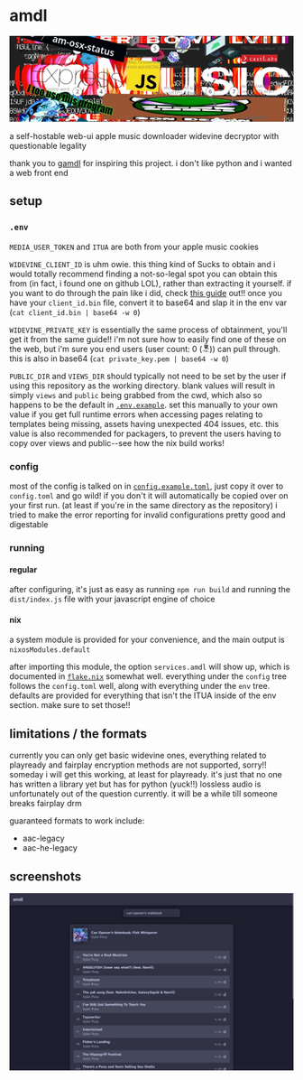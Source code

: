 # amdl

![banner](./docs/banner.jpg)

a self-hostable web-ui apple music downloader widevine decryptor with questionable legality

thank you to [gamdl](https://github.com/glomatico/gamdl) for inspiring this project. i don't like python and i wanted a web front end

## setup

### `.env`

`MEDIA_USER_TOKEN` and `ITUA` are both from your apple music cookies

`WIDEVINE_CLIENT_ID` is uhm owie. this thing kind of Sucks to obtain and i would totally recommend finding a not-so-legal spot you can obtain this from (in fact, i found one on github LOL), rather than extracting it yourself. if you want to do through the pain like i did, check [this guide](https://forum.videohelp.com/threads/408031-Dumping-Your-own-L3-CDM-with-Android-Studio) out!! once you have your `client_id.bin` file, convert it to base64 and slap it in the env var (`cat client_id.bin | base64 -w 0`)

`WIDEVINE_PRIVATE_KEY` is essentially the same process of obtainment, you'll get it from the same guide!! i'm not sure how to easily find one of these on the web, but i'm sure you end users (user count: 0 (<img src="./docs/true.png" alt="robert downey jr. true image" height="13">)) can pull through. this is also in base64 (`cat private_key.pem | base64 -w 0`)

`PUBLIC_DIR` and `VIEWS_DIR` should typically not need to be set by the user if using this repository as the working directory. blank values will result in simply `views` and `public` being grabbed from the cwd, which also so happens to be the default in [`.env.example`](./.env.example). set this manually to your own value if you get full runtime errors when accessing pages relating to templates being missing, assets having unexpected 404 issues, etc. this value is also recommended for packagers, to prevent the users having to copy over views and public--see how the nix build works!

### config

most of the config is talked on in [`config.example.toml`](./config.example.toml), just copy it over to `config.toml` and go wild! if you don't it will automatically be copied over on your first run. (at least if you're in the same directory as the repository) i tried to make the error reporting for invalid configurations pretty good and digestable

### running

#### regular

after configuring, it's just as easy as running `npm run build` and running the `dist/index.js` file with your javascript engine of choice

#### nix

a system module is provided for your convenience, and the main output is `nixosModules.default`

after importing this module, the option `services.amdl` will show up, which is documented in [`flake.nix`](./flake.nix) somewhat well. everything under the `config` tree follows the `config.toml` well, along with everything under the `env` tree. defaults are provided for everything that isn't the ITUA inside of the env section. make sure to set those!!

## limitations / the formats

currently you can only get basic widevine ones, everything related to playready and fairplay encryption methods are not supported, sorry!! someday i will get this working, at least for playready. it's just that no one has written a library yet but has for python (yuck!!) lossless audio is unfortunately out of the question currently. it will be a while till someone breaks fairplay drm

guaranteed formats to work include:

- aac-legacy
- aac-he-legacy

## screenshots

![search screen](./docs/screenshot.png)
